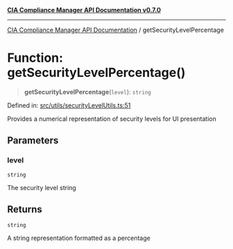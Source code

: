 [**CIA Compliance Manager API Documentation v0.7.0**](../README.md)

***

[CIA Compliance Manager API Documentation](../globals.md) / getSecurityLevelPercentage

# Function: getSecurityLevelPercentage()

> **getSecurityLevelPercentage**(`level`): `string`

Defined in: [src/utils/securityLevelUtils.ts:51](https://github.com/Hack23/cia-compliance-manager/blob/main/src/utils/securityLevelUtils.ts#L51)

Provides a numerical representation of security levels for UI presentation

## Parameters

### level

`string`

The security level string

## Returns

`string`

A string representation formatted as a percentage
